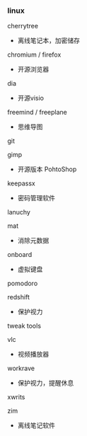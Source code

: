 ### linux

cherrytree
  - 离线笔记本，加密储存

chromium / firefox
  - 开源浏览器

dia 
  - 开源visio

freemind / freeplane
  - 思维导图

git

gimp
  - 开源版本 PohtoShop

keepassx
  - 密码管理软件

lanuchy

mat
  - 消除元数据

onboard
  - 虚拟键盘

pomodoro

redshift
  - 保护视力

tweak tools

vlc
 - 视频播放器

workrave
 - 保护视力，提醒休息

xwrits

zim
 - 离线笔记软件
